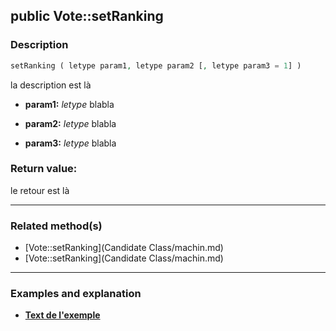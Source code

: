 ## public Vote::setRanking

### Description    

```php
setRanking ( letype param1, letype param2 [, letype param3 = 1] )
```

la description
est là    
- **param1:** *letype* blabla

- **param2:** *letype* blabla

- **param3:** *letype* blabla



### Return value:   

le retour
est là


---------------------------------------

### Related method(s)      

* [Vote::setRanking](Candidate Class/machin.md)    
* [Vote::setRanking](Candidate Class/machin.md)    

---------------------------------------

### Examples and explanation

* **[Text de l'exemple](link)**    
